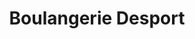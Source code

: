 ---
title: "Boulangerie Desport"
url: /chateauneuf-sur-charente/boulangerie-desport/
shop: Bäckerei
---